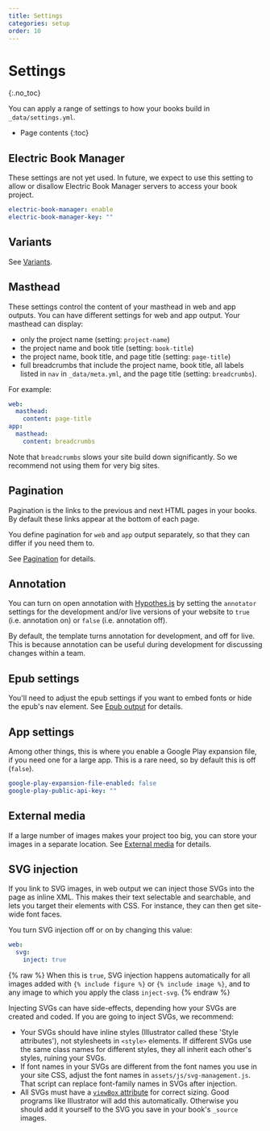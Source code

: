 ```yaml
---
title: Settings
categories: setup
order: 10
---
```


# Settings
{:.no_toc}

You can apply a range of settings to how your books build in `_data/settings.yml`.

* Page contents
{:toc}

## Electric Book Manager

These settings are not yet used. In future, we expect to use this setting to allow or disallow Electric Book Manager servers to access your book project.

``` yaml
electric-book-manager: enable
electric-book-manager-key: ""
```

## Variants

See [Variants](variants.html).

## Masthead

These settings control the content of your masthead in web and app outputs. You can have different settings for web and app output. Your masthead can display:

- only the project name (setting: `project-name`)
- the project name and book title (setting: `book-title`)
- the project name, book title, and page title (setting: `page-title`)
- full breadcrumbs that include the project name, book title, all labels listed in `nav` in `_data/meta.yml`, and the page title (setting: `breadcrumbs`).

For example:

``` yaml
web:
  masthead:
    content: page-title
app:
  masthead:
    content: breadcrumbs
```

Note that `breadcrumbs` slows your site build down significantly. So we recommend not using them for very big sites.

## Pagination

Pagination is the links to the previous and next HTML pages in your books. By default these links appear at the bottom of each page.

You define pagination for `web` and `app` output separately, so that they can differ if you need them to.

See [Pagination](../layout/web-pagination.html) for details.

## Annotation

You can turn on open annotation with [Hypothes.is](https://hypothes.is) by setting the `annotator` settings for the development and/or live versions of your website to `true` (i.e. annotation on) or `false` (i.e. annotation off).

By default, the template turns annotation for development, and off for live. This is because annotation can be useful during development for discussing changes within a team.

## Epub settings

You'll need to adjust the epub settings if you want to embed fonts or hide the epub's nav element. See [Epub output](../output/epub-output.html) for details.

## App settings

Among other things, this is where you enable a Google Play expansion file, if you need one for a large app. This is a rare need, so by default this is off (`false`).

``` yaml
google-play-expansion-file-enabled: false
google-play-public-api-key: ""
```

## External media

If a large number of images makes your project too big, you can store your images in a separate location. See [External media](../images/external-media.html) for details.

## SVG injection

If you link to SVG images, in web output we can inject those SVGs into the page as inline XML. This makes their text selectable and searchable, and lets you target their elements with CSS. For instance, they can then get site-wide font faces.

You turn SVG injection off or on by changing this value:

```yaml
web:
  svg:
    inject: true
```

{% raw %}
When this is `true`, SVG injection happens automatically for all images added with `{% include figure %}` or `{% include image %}`, and to any image to which you apply the class `inject-svg`.
{% endraw %}

Injecting SVGs can have side-effects, depending how your SVGs are created and coded. If you are going to inject SVGs, we recommend:

- Your SVGs should have inline styles (Illustrator called these 'Style attributes'), not stylesheets in `<style>` elements. If different SVGs use the same class names for different styles, they all inherit each other's styles, ruining your SVGs.
- If font names in your SVGs are different from the font names you use in your site CSS, adjust the font names in `assets/js/svg-management.js`. That script can replace font-family names in SVGs after injection.
- All SVGs must have a [`viewBox` attribute](https://css-tricks.com/scale-svg/#article-header-id-3) for correct sizing. Good programs like Illustrator will add this automatically. Otherwise you should add it yourself to the SVG you save in your book's `_source` images.
